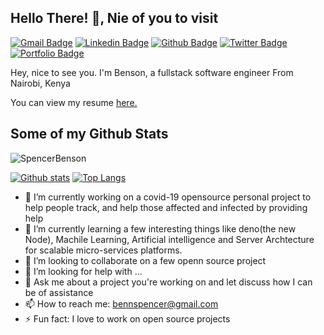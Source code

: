 ## Hello There! 👋, Nie of you to visit

<!--
**SpencerBenson/SpencerBenson** is a ✨ _special_ ✨ repository because its `README.md` (this file) appears on your GitHub profile.

Here are some ideas to get you started:
-->

[![Gmail Badge](https://img.shields.io/badge/-bennspencer@gmail.com-c14438?style=flat&logo=Gmail&logoColor=white&link=mailto:bennspencer@gmail.com)](mailto:bennspencer@gmail.com) 
[![Linkedin Badge](https://img.shields.io/badge/-spencerbenson-njuguna-0072b1?style=flat&logo=Linkedin&logoColor=white&link=https://www.linkedin.com/in/spencerbenson-njuguna/)](https://www.linkedin.com/in/spencerbenson-njuguna/) [![Github Badge](https://img.shields.io/badge/-SpencerBenson-grey?style=flat&logo=github&logoColor=white&link=https://github.com/SpencerBenson/)](https://www.github.com/SpencerBenson/) [![Twitter Badge](https://img.shields.io/badge/-babi_msoto-00acee?style=flat&logo=twitter&logoColor=white&link=https://twitter.com/babi_msoto/)](https://www.twitter.com/babi_msoto/) [![Portfolio Badge](https://img.shields.io/badge/portfolio-web-blue?style=flat&link=http://kayad.co.ke/)](http://kayad.co.ke/) <p align='left'> Hey, nice to see you. I'm Benson, a fullstack software engineer From Nairobi, Kenya</p><p align='left'> You can view my resume <a href='https://drive.google.com/file/d/10jw_ZXkAOk8yn7GQfwC9DnDCmCEW2pVz/view?usp=sharing ' target=_blank><u>here</u>.</a></p>

## Some of my Github Stats
<p align=left> <img src=https://komarev.com/ghpvc/?username=SpencerBenson alt=SpencerBenson /> </p>

[![Github stats](https://github-readme-stats.vercel.app/api?username=SpencerBenson&show_icons=true&include_all_commits=true)](https://github.com/SpencerBenson/github-readme-stats)
[![Top Langs](https://github-readme-stats.vercel.app/api/top-langs/?username=SpencerBenson&layout=compact)](https://github.com/SpencerBenson/github-readme-stats)

- 🔭 I’m currently working on a covid-19 opensource personal project to help people track, and help those affected and infected by providing help
- 🌱 I’m currently learning a few interesting things like deno(the new Node), Machile Learning, Artificial intelligence and Server Archtecture for scalable micro-services platforms.
- 👯 I’m looking to collaborate on a few openn source project
- 🤔 I’m looking for help with ...
- 💬 Ask me about a project you're working on and let discuss how I can be of assistance
- 📫 How to reach me: bennspencer@gmail.com
- ⚡ Fun fact: I love to work on open source projects
